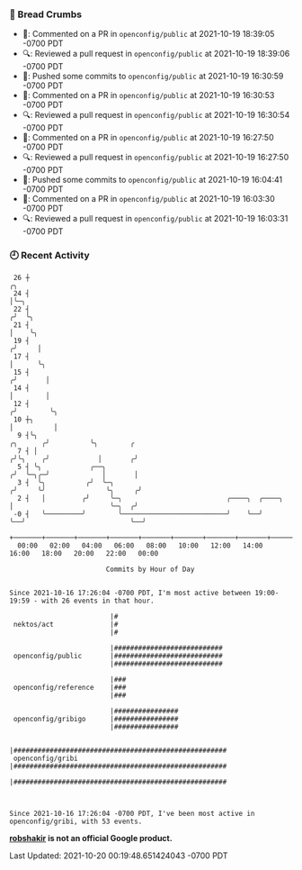 ### 🍞 Bread Crumbs

 * 💬: Commented on a PR in  `openconfig/public` at 2021-10-19 18:39:05 -0700 PDT
 * 🔍: Reviewed a pull request in  `openconfig/public` at 2021-10-19 18:39:06 -0700 PDT
 * 🚢: Pushed some commits to `openconfig/public` at 2021-10-19 16:30:59 -0700 PDT
 * 💬: Commented on a PR in  `openconfig/public` at 2021-10-19 16:30:53 -0700 PDT
 * 🔍: Reviewed a pull request in  `openconfig/public` at 2021-10-19 16:30:54 -0700 PDT
 * 💬: Commented on a PR in  `openconfig/public` at 2021-10-19 16:27:50 -0700 PDT
 * 🔍: Reviewed a pull request in  `openconfig/public` at 2021-10-19 16:27:50 -0700 PDT
 * 🚢: Pushed some commits to `openconfig/public` at 2021-10-19 16:04:41 -0700 PDT
 * 💬: Commented on a PR in  `openconfig/public` at 2021-10-19 16:03:30 -0700 PDT
 * 🔍: Reviewed a pull request in  `openconfig/public` at 2021-10-19 16:03:31 -0700 PDT

### 🕘 Recent Activity
```
 26 ┼                                                                                 ╭╮
 24 ┤                                                                                 │╰─╮
 22 ┤                                                                                ╭╯  ╰╮
 21 ┤                                                                                │    ╰╮
 19 ┤                                                                               ╭╯     │
 17 ┤                                                                               │      ╰╮
 15 ┤                                                                              ╭╯       │
 14 ┤                                                                              │        │
 12 ┤                                                                             ╭╯        ╰╮
 10 ┼╮                                                                            │          │
  9 ┤╰╮                                                                  ╭╮      ╭╯          ╰╮        ╭
  7 ┤ │                                                                 ╭╯╰╮    ╭╯            │       ╭╯
  5 ┤ ╰╮            ╭──╮                                               ╭╯  ╰─╮╭─╯             │       │
  3 ┤  ╰╮          ╭╯  ╰─╮                                            ╭╯     ╰╯               ╰╮     ╭╯
  2 ┤   │         ╭╯     ╰─╮                          ╭────╮  ╭────╮  │                        ╰─╮  ╭╯
 -0 ┤   ╰─────────╯        ╰──────────────────────────╯    ╰──╯    ╰──╯                          ╰──╯
    +───────+───────+───────+───────+───────+───────+───────+───────+───────+───────+───────+───────+────
  00:00   02:00   04:00   06:00   08:00   10:00   12:00   14:00   16:00   18:00   20:00   22:00   00:00   

						Commits by Hour of Day


Since 2021-10-16 17:26:04 -0700 PDT, I'm most active between 19:00-19:59 - with 26 events in that hour.

```



```
                         |#
 nektos/act              |#
                         |#

                         |###########################
 openconfig/public       |###########################
                         |###########################

                         |###
 openconfig/reference    |###
                         |###

                         |################
 openconfig/gribigo      |################
                         |################

                         |#####################################################
 openconfig/gribi        |#####################################################
                         |#####################################################



Since 2021-10-16 17:26:04 -0700 PDT, I've been most active in openconfig/gribi, with 53 events.

```
**[robshakir](mailto:robjs@google.com) is not an official Google product.**  


Last Updated: 2021-10-20 00:19:48.651424043 -0700 PDT
